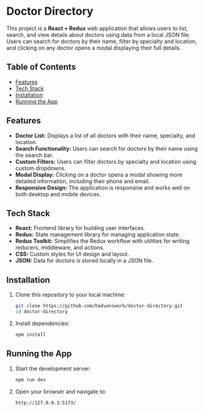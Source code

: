 # Doctor Directory

This project is a **React + Redux** web application that allows users to list, search, and view details about doctors using data from a local JSON file. Users can search for doctors by their name, filter by specialty and location, and clicking on any doctor opens a modal displaying their full details.

## Table of Contents

- [Features](#features)
- [Tech Stack](#tech-stack)
- [Installation](#installation)
- [Running the App](#running-the-app)

## Features

- **Doctor List:** Displays a list of all doctors with their name, specialty, and location.
- **Search Functionality:** Users can search for doctors by their name using the search bar.
- **Custom Filters:** Users can filter doctors by specialty and location using custom dropdowns.
- **Modal Display:** Clicking on a doctor opens a modal showing more detailed information, including their phone and email.
- **Responsive Design:** The application is responsive and works well on both desktop and mobile devices.

## Tech Stack

- **React:** Frontend library for building user interfaces.
- **Redux:** State management library for managing application state.
- **Redux Toolkit:** Simplifies the Redux workflow with utilities for writing reducers, middleware, and actions.
- **CSS:** Custom styles for UI design and layout.
- **JSON:** Data for doctors is stored locally in a JSON file.

## Installation

1. Clone this repository to your local machine:

   ```bash
   git clone https://github.com/hadvaniwork/doctor-directory.git
   cd doctor-directory
   ```

2. Install dependencies:
   ```bash
   npm install
   ```

## Running the App

1. Start the development server:

   ```bash
   npm run dev
   ```

2. Open your browser and navigate to:
   ```
   http://127.0.0.1:5173/
   ```
